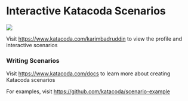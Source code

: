 # Interactive Katacoda Scenarios

[![](http://shields.katacoda.com/katacoda/karimbadruddin/count.svg)](https://www.katacoda.com/karimbadruddin "Get your profile on Katacoda.com")

Visit https://www.katacoda.com/karimbadruddin to view the profile and interactive scenarios

### Writing Scenarios
Visit https://www.katacoda.com/docs to learn more about creating Katacoda scenarios

For examples, visit https://github.com/katacoda/scenario-example
